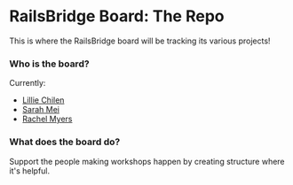 # RailsBridge Board: The Repo

This is where the RailsBridge board will be tracking its various projects!

### Who is the board?

Currently:
* [Lillie Chilen](https://github.com/lilliealbert)
* [Sarah Mei](https://github.com/sarahmei)
* [Rachel Myers](https://github.com/rachelmyers)

### What does the board do?

Support the people making workshops happen by creating structure where it's helpful.
